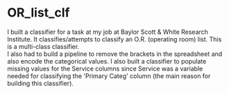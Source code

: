# OR_list_clf
I built a classifier for a task at my job at Baylor Scott &amp; White Research Institute. It classifies/attempts to classify an O.R. (operating room) list. This is a multi-class classifier.  
I also had to build a pipeline to remove the brackets in the spreadsheet and also encode the categorical values. I also built a classifier to populate missing values for the Service columns since Service was a variable needed for classifying the 'Primary Categ' column (the main reason for building this classifier).
